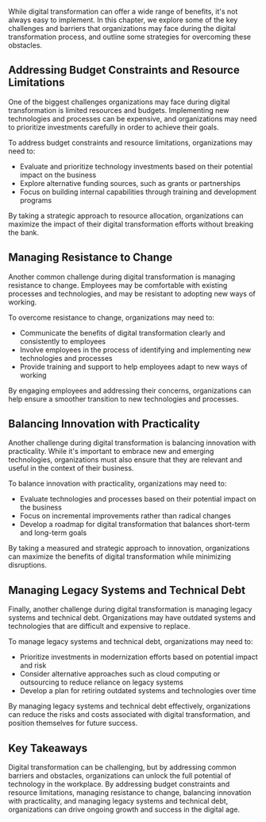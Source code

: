 
While digital transformation can offer a wide range of benefits, it's not always easy to implement. In this chapter, we explore some of the key challenges and barriers that organizations may face during the digital transformation process, and outline some strategies for overcoming these obstacles.

Addressing Budget Constraints and Resource Limitations
------------------------------------------------------

One of the biggest challenges organizations may face during digital transformation is limited resources and budgets. Implementing new technologies and processes can be expensive, and organizations may need to prioritize investments carefully in order to achieve their goals.

To address budget constraints and resource limitations, organizations may need to:

* Evaluate and prioritize technology investments based on their potential impact on the business
* Explore alternative funding sources, such as grants or partnerships
* Focus on building internal capabilities through training and development programs

By taking a strategic approach to resource allocation, organizations can maximize the impact of their digital transformation efforts without breaking the bank.

Managing Resistance to Change
-----------------------------

Another common challenge during digital transformation is managing resistance to change. Employees may be comfortable with existing processes and technologies, and may be resistant to adopting new ways of working.

To overcome resistance to change, organizations may need to:

* Communicate the benefits of digital transformation clearly and consistently to employees
* Involve employees in the process of identifying and implementing new technologies and processes
* Provide training and support to help employees adapt to new ways of working

By engaging employees and addressing their concerns, organizations can help ensure a smoother transition to new technologies and processes.

Balancing Innovation with Practicality
--------------------------------------

Another challenge during digital transformation is balancing innovation with practicality. While it's important to embrace new and emerging technologies, organizations must also ensure that they are relevant and useful in the context of their business.

To balance innovation with practicality, organizations may need to:

* Evaluate technologies and processes based on their potential impact on the business
* Focus on incremental improvements rather than radical changes
* Develop a roadmap for digital transformation that balances short-term and long-term goals

By taking a measured and strategic approach to innovation, organizations can maximize the benefits of digital transformation while minimizing disruptions.

Managing Legacy Systems and Technical Debt
------------------------------------------

Finally, another challenge during digital transformation is managing legacy systems and technical debt. Organizations may have outdated systems and technologies that are difficult and expensive to replace.

To manage legacy systems and technical debt, organizations may need to:

* Prioritize investments in modernization efforts based on potential impact and risk
* Consider alternative approaches such as cloud computing or outsourcing to reduce reliance on legacy systems
* Develop a plan for retiring outdated systems and technologies over time

By managing legacy systems and technical debt effectively, organizations can reduce the risks and costs associated with digital transformation, and position themselves for future success.

Key Takeaways
-------------

Digital transformation can be challenging, but by addressing common barriers and obstacles, organizations can unlock the full potential of technology in the workplace. By addressing budget constraints and resource limitations, managing resistance to change, balancing innovation with practicality, and managing legacy systems and technical debt, organizations can drive ongoing growth and success in the digital age.
